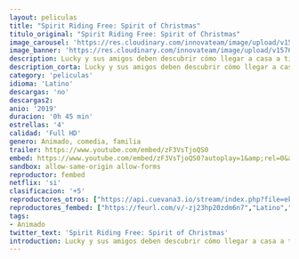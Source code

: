 ```yaml
---
layout: peliculas
title: "Spirit Riding Free: Spirit of Christmas"
titulo_original: "Spirit Riding Free: Spirit of Christmas"
image_carousel: 'https://res.cloudinary.com/innovateam/image/upload/v1576454311/spirit-min_os8som.jpg'
image_banner: 'https://res.cloudinary.com/innovateam/image/upload/v1576454324/71aJHa3lOYL._SL1500_-min_qcqhcn.jpg'
description: Lucky y sus amigos deben descubrir cómo llegar a casa a tiempo para Navidad cuando una roca que cae y una tormenta de nieve grave descarrilan sus planes de viaje.
description_corta: Lucky y sus amigos deben descubrir cómo llegar a casa a tiempo para Navidad cuando una roca que cae y una tormenta de nieve grave descarrilan sus planes de viaje.
category: 'peliculas'
idioma: 'Latino'
descargas: 'no'
descargas2:
anio: '2019'
duracion: '0h 45 min'
estrellas: '4'
calidad: 'Full HD'
genero: Animado, comedia, familia
trailer: https://www.youtube.com/embed/zF3VsTjoQS0
embed: https://www.youtube.com/embed/zF3VsTjoQS0?autoplay=1&amp;rel=0&amp;hd=1&border=0&wmode=opaque&enablejsapi=1&modestbranding=1&controls=1&showinfo=0
sandbox: allow-same-origin allow-forms
reproductor: fembed
netflix: 'si'
clasificacion: '+5'
reproductores_otros: ["https://api.cuevana3.io/stream/index.php?file=ek5lbm9xYWNrS0xYMTZLa2xNbkdvY3ZTb3BtZng4TGp6ZFpobGFMUGtOVFYySmlocU5XTzJkRE1tcHFuajVPb2w1eGphMkhEMGVQWDA2S21ZY1hRNEpQWHAyTmtsWkttbEpscmtYK2p0ZEtzcDJHZm81WT0","Latino","https://gdriveplayer.co/embed2.php?link=cGYtuYnyEK0PaoCRsadEDwvwXNsBhV3GhuOyc41fTIaIXZ5VCMR0HE2%252BHiDaqHWzVLdV8vXlYcR4PYb8gtD8DoEmGBq1slbcVS8MzTCwvTsHup0jMoUAsLpywCIBjlQXv54zDaWJcxD2J2FEpS9N6PhF6nvALs9IKXXVB9%252F57lc4CfKHjbowcfp1iCmwEbYGj1gqk%252BMXS03PjOES1eI3w8","Latino"]
reproductores_fembed: ["https://feurl.com/v/-zj23hp20zdm6n7","Latino","https://feurl.com/v/gmyxka-xgn87zrw","Latino","https://feurl.com/v/ry3m-hepwenw0gj","Latino"]
tags:
- Animado
twitter_text: 'Spirit Riding Free: Spirit of Christmas'
introduction: Lucky y sus amigos deben descubrir cómo llegar a casa a tiempo para Navidad cuando una roca que cae y una tormenta de nieve grave descarrilan sus planes de viaje.
---
```














